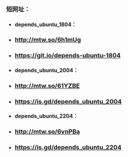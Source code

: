 ### 短网址：
* #### depends_ubuntu_1804：
* ### http://mtw.so/6h1mUg
* ### https://git.io/depends-ubuntu-1804
* #### depends_ubuntu_2004：
* ### http://mtw.so/61YZBE
* ### https://is.gd/depends_ubuntu_2004
* #### depends_ubuntu_2204：
* ### http://mtw.so/6vnPBa
* ### https://is.gd/depends_ubuntu_2204
